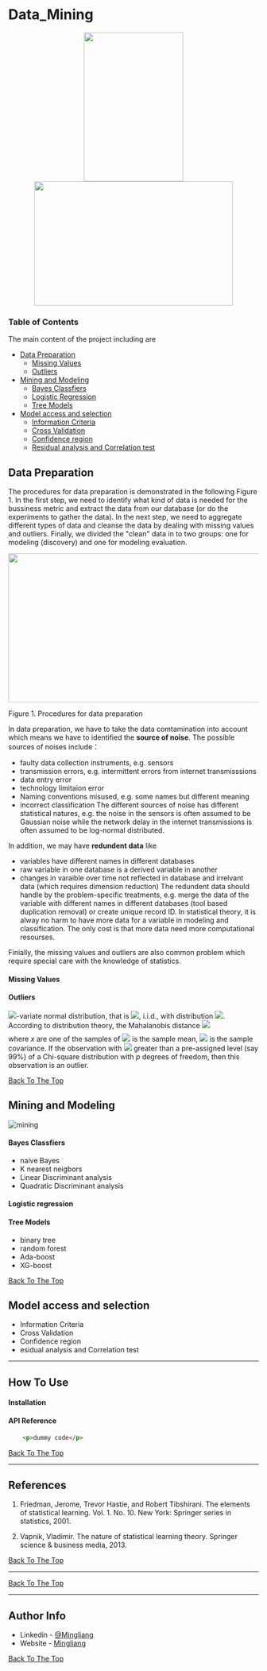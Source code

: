# Data_Mining

<p align="center">
    <img width="200" height="300" src="https://user-images.githubusercontent.com/45757826/57309318-2f4fe700-70e8-11e9-992e-13d1c9b2a9a4.png">
    <img width="400" height="250" src="https://user-images.githubusercontent.com/45757826/57355421-4507ef80-716e-11e9-8eee-91021a933b13.png">
</p>

### Table of Contents
The main content of the project including are 

- [Data Preparation](#data-preparation) 
    - [Missing Values](#missing-values) 
    - [Outliers](#Outliers)
- [Mining and Modeling](#mining-and-modeling)
    - [Bayes Classfiers](#Bayes-classfiers)
    - [Logistic Regression](#logistic-regression)
    - [Tree Models](#tree-models)
- [Model access and selection](#model-select)
    - [Information Criteria](#information-criteria)
    - [Cross Validation](#cross-validation)
    - [Confidence region](#confidence-region)
    - [Residual analysis and Correlation test](#residual-analysis)

    
## Data Preparation
The procedures for data preparation is demonstrated in the following Figure 1. In the first step, we need to identify what kind of data is needed for the bussiness metric and extract the data from our database (or do the experiments to gather the data). In the next step, we need to aggregate different types of data and cleanse the data by dealing with missing values and outliers. Finally, we divided the "clean" data in to two groups: one for modeling (discovery) and one for modeling evaluation.
<p align="center">
    <img width="800" height="300" src="https://user-images.githubusercontent.com/45757826/57309772-ed737080-70e8-11e9-92bb-5334476f37ab.png">
    
Figure 1. Procedures for data preparation
</p>

In data preparation, we have to take the data comtamination into account which means we have to identified the **source of noise**.
The possible sources of noises include：
- faulty data collection instruments, e.g. sensors
- transmission errors, e.g. intermittent errors from internet transmisssions
- data entry error
- technology limitaion error
- Naming conventions misused, e.g. some names but different meaning
- incorrect classification
The different sources of noise has different statistical natures, e.g. the noise in the sensors is often assumed to be Gaussian noise while the network delay in the internet transmissions is often assumed to be log-normal distributed.

In addition, we may have **redundent data** like
- variables have different names in different databases
- raw variable in one database is a derived variable in another
- changes in varaible over time not reflected in database
and irrelvant data (which requires dimension reduction)
The redundent data should handle by the problem-specific treatments, e.g. merge the data of the variable with different names in different databases (tool based duplication removal) or create unique record ID. In statistical theory, it is alway no harm to have more data for a variable in modeling and classification. The only cost is that more data need more computational resourses.  

Finially, the missing values and outliers are also common problem which require special care with the knowledge of statistics. 

#### Missing Values

#### Outliers

<img src="http://latex.codecogs.com/svg.latex?p" border="0"/>-variate normal distribution, that is <img src="http://latex.codecogs.com/svg.latex?X_1, \cdots, X_n" border="0"/>, i.i.d., with distribution <img src="http://latex.codecogs.com/svg.latex?\mathcal{N}(\mu,\Sigma)" border="0"/>. According to distribution theory, the Mahalanobis distance <img src="http://latex.codecogs.com/svg.latex?D^2 = (x-\bar{x})^{T}S^{-1}(x-\bar{x})\sim\chi^2(p)" border="0"/>$$$$
where $x$ are one of the samples of <img src="http://latex.codecogs.com/svg.latex?X_1, \cdots, X_n" border="0"/> is the sample mean, <img src="http://latex.codecogs.com/svg.latex?S" border="0"/> is the sample covariance. If the observation with <img src="http://latex.codecogs.com/svg.latex?D^2" border="0"/> greater than a pre-assigned level (say 99%) of a Chi-square distribution with $p$ degrees of freedom, then this observation is an outlier.


[Back To The Top](#Data_Mining)


## Mining and Modeling
![mining](https://user-images.githubusercontent.com/45757826/57311249-8efbc180-70eb-11e9-85dc-d6a52805889e.png)

#### Bayes Classfiers
- naive Bayes
- K nearest neigbors
- Linear Discriminant analysis
- Quadratic Discriminant analysis

#### Logistic regression

#### Tree Models
- binary tree
- random forest
- Ada-boost
- XG-boost

[Back To The Top](#Data_Mining)


## Model access and selection

- Information Criteria
- Cross Validation
- Confidence region
- esidual analysis and Correlation test

---

## How To Use

#### Installation



#### API Reference

```html
    <p>dummy code</p>
```
[Back To The Top](#Data_Mining)

---

## References


1. Friedman, Jerome, Trevor Hastie, and Robert Tibshirani. The elements of statistical learning. Vol. 1. No. 10. New York:     Springer series in statistics, 2001.

2. Vapnik, Vladimir. The nature of statistical learning theory. Springer science & business media, 2013.

[Back To The Top](#Data_Mining)

---


[Back To The Top](#Data_Mining)

---

## Author Info

- Linkedin - [@Mingliang](https://www.linkedin.com/in/mingliang-wang-805127180/)
- Website - [Mingliang](https://www.kth.se/profile/miwan)

[Back To The Top](#Data_Mining)
